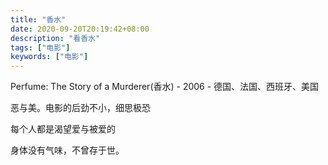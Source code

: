 ```yaml
---
title: "香水"
date: 2020-09-20T20:19:42+08:00
description: "看香水"
tags: ["电影"]
keywords: ["电影"]
---
```


Perfume: The Story of a Murderer(香水) - 2006 - 德国、法国、西班牙、美国

恶与美。电影的后劲不小，细思极恐

每个人都是渴望爱与被爱的

身体没有气味，不曾存于世。
